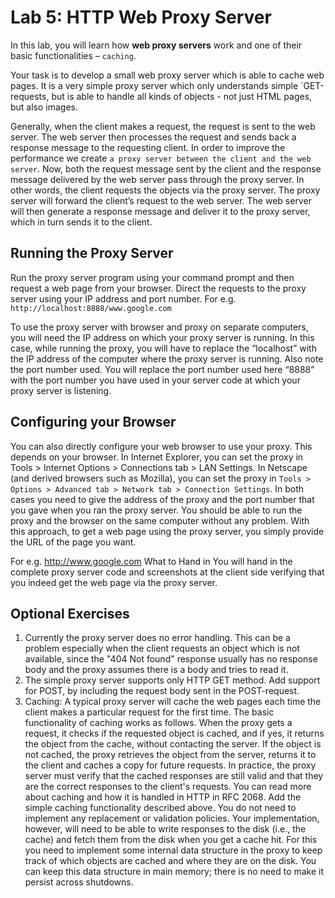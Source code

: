 # Lab 5: HTTP Web Proxy Server

In this lab, you will learn how **web proxy servers** work and one of their basic functionalities – `caching`. 

Your task is to develop a small web proxy server which is able to cache web pages. It is a very simple proxy server which only understands simple `GET-requests, but is able to handle all kinds of objects - not just HTML pages, but also images. 

Generally, when the client makes a request, the request is sent to the web server. The web server then processes the request and sends back a response message to the requesting client. In order to improve the performance we create `a proxy server between the client and the web server`. Now, both the request message sent by the client and the response message delivered by the web server pass through the proxy server. In other words, the client requests the objects via the proxy server. The proxy server will forward the client’s request to the web server. The web server will then generate a response message and deliver it to the proxy server, which in turn sends it to the client. 



## Running the Proxy Server
Run the proxy server program using your command prompt and then request a web page from your browser. Direct the requests to the proxy server using your IP address and port number.
For e.g. `http://localhost:8888/www.google.com`

To use the proxy server with browser and proxy on separate computers, you will need the IP address on which your proxy server is running. In this case, while running the proxy, you will have to replace the “localhost” with the IP address of the computer where the proxy server is running. Also note the port number used. You will replace the port number used here “8888” with the port number you have used in your server code at which your proxy server is listening.

## Configuring your Browser
You can also directly configure your web browser to use your proxy. This depends on your browser. In Internet Explorer, you can set the proxy in Tools > Internet Options > Connections tab > LAN Settings. In Netscape (and derived browsers such as Mozilla), you can set the proxy in `Tools > Options > Advanced tab > Network tab > Connection Settings`. In both cases you need to give the address of the proxy and the port number that you gave when you ran the proxy server. You should be able to run the proxy and the browser on the same computer without any problem. With this approach, to get a web page using the proxy server, you simply provide the URL of the page you want. 

For e.g. http://www.google.com
What to Hand in
You will hand in the complete proxy server code and screenshots at the client side verifying that you indeed get the web page via the proxy server.

## Optional Exercises
1. Currently the proxy server does no error handling. This can be a problem especially when the client requests an object which is not available, since the "404 Not found" response usually has no response body and the proxy assumes there is a body and tries to read it. 
2. The simple proxy server supports only HTTP GET method. Add support for POST, by including the request body sent in the POST-request.
3. Caching: A typical proxy server will cache the web pages each time the client makes a particular request for the first time. The basic functionality of caching works as follows. When the proxy gets a request, it checks if the requested object is cached, and if yes, it returns the object from the cache, without contacting the server. If the object is not cached, the proxy retrieves the object from the server, returns it to the client and caches a copy for future requests. In practice, the proxy server must verify that the cached responses are still valid and that they are the correct responses to the client's requests. You can read more about caching and how it is handled in HTTP in RFC 2068. Add the simple caching functionality described above. You do not need to implement any replacement or validation policies. Your implementation, however, will need to be able to write responses to the disk (i.e., the cache) and fetch them from the disk when you get a cache hit. For this you need to implement some internal data structure in the proxy to keep track of which objects are cached and where they are on the disk. You can keep this data structure in main memory; there is no need to make it persist across shutdowns.

